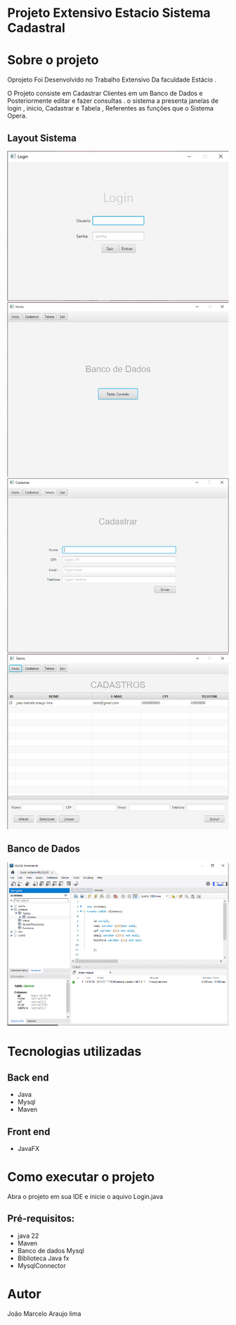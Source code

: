 #  Projeto Extensivo Estacio Sistema Cadastral


# Sobre o projeto



Oprojeto Foi Desenvolvido  no Trabalho Extensivo Da faculdade Estácio .

O Projeto consiste em Cadastrar Clientes em um Banco de Dados e Posteriormente editar e fazer consultas . o sistema a presenta janelas de login , inicio, Cadastrar e Tabela , Referentes as  funções que o Sistema Opera.

## Layout Sistema
![Login](https://github.com/JMarceloAL/Projeto-Cliente/blob/main/assets/viewLogin.png) ![Inicio](https://github.com/JMarceloAL/Projeto-Cliente/blob/main/assets/viewInicio.png) ![Cadastrar](https://github.com/JMarceloAL/Projeto-Cliente/blob/main/assets/viewCadastrar.png) ![Tabela](https://github.com/JMarceloAL/Projeto-Cliente/blob/main/assets/viewTabela.png)
## Banco de Dados

![Sql](https://github.com/JMarceloAL/Projeto-Cliente/blob/main/assets/slqbanco.png)

# Tecnologias utilizadas
## Back end
- Java
- Mysql
- Maven
## Front end
- JavaFX
# Como executar o projeto
  Abra o projeto em sua IDE e inicie o aquivo Login.java
## Pré-requisitos: 
- java 22
- Maven
- Banco de dados Mysql 
- Biblioteca Java fx
- MysqlConnector


# Autor

João Marcelo Araujo lima
